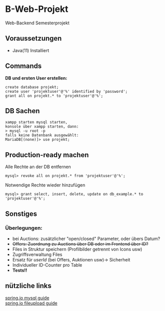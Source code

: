 # B-Web-Projekt
Web-Backend Semesterprojekt

## Voraussetzungen
* Java(11) Installiert

## Commands
**DB und ersten User erstellen:**
```
create database projekt;
create user 'projektuser'@'%' identified by 'password';
grant all on projekt.* to 'projektuser'@'%';
```

## DB Sachen

```
xampp starten mysql starten, 
konsole über xampp starten, dann:
> mysql -u root -p
falls keine Datenbank ausgewählt: 
MariaDB[(none)]> use projekt;
```

## Production-ready machen

Alle Rechte an der DB entfernen
```
mysql> revoke all on projekt.* from 'projektuser'@'%';
```
Notwendige Rechte wieder hinzufügen
```
mysql> grant select, insert, delete, update on db_example.* to 'projektuser'@'%';
```
  
## Sonstiges

### Überlegungen: 
* bei Auctions: zusätzlicher "open/closed" Parameter, oder übers Datum?
* ~~Offers: Zuordnung zu Auctions über DB oder im Frontend über ID?~~
* Files in Struktur speichern (Profilbilder getrennt von Icons usw)
* Zugriffsverwaltung Files
* Ersatz für _userId_ (bei Offers, Auktionen usw)-> Sicherheit
* Individueller ID-Counter pro Table
* __Tests!!__


## nützliche links
[spring.io mysql guide](https://spring.io/guides/gs/accessing-data-mysql/)  
[spring.io fileupload guide](https://spring.io/guides/gs/uploading-files/)
